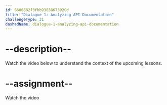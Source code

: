 ```yaml
---
id: 6606682f3fbb93838673920d
title: "Dialogue 1: Analyzing API Documentation"
challengeType: 21
dashedName: dialogue-1-analyzing-api-documentation
---
```


# --description--

Watch the video below to understand the context of the upcoming lessons.

# --assignment--

Watch the video
